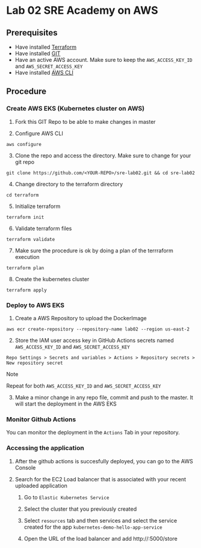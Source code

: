 # Lab 02 SRE Academy on AWS

## Prerequisites

- Have installed [Terraform](https://developer.hashicorp.com/terraform/tutorials/aws-get-started/install-cli)
- Have installed [GIT](https://git-scm.com/)
- Have an active AWS account. Make sure to keep the `AWS_ACCESS_KEY_ID` and `AWS_SECRET_ACCESS_KEY`
- Have installed [AWS CLI](https://docs.aws.amazon.com/cli/latest/userguide/getting-started-install.html)

## Procedure

### Create AWS EKS (Kubernetes cluster on AWS)

1. Fork this GIT Repo to be able to make changes in master

2. Configure AWS CLI 
```Shell
aws configure
```

3. Clone the repo and access the directory. Make sure to change <YOUR-REPO> for your git repo
```Shell
git clone https://github.com/<YOUR-REPO>/sre-lab02.git && cd sre-lab02
```

4. Change directory to the terraform directory
```Shell
cd terraform
```

5. Initialize terraform
```Shell
terraform init
```

6. Validate terraform files
```Shell
terraform validate
```

7. Make sure the procedure is ok by doing a plan of the terrraform execution
```Shell
terraform plan
```

8. Create the kubernetes cluster
```Shell
terraform apply
```

### Deploy to AWS EKS

1. Create a AWS Repository to upload the DockerImage
```Shell
aws ecr create-repository --repository-name lab02 --region us-east-2
```

2. Store the IAM user access key in GitHub Actions secrets named `AWS_ACCESS_KEY_ID` and `AWS_SECRET_ACCESS_KEY`
```Git
Repo Settings > Secrets and variables > Actions > Repository secrets > New repository secret 
```
> [!NOTE] 
> Repeat for both `AWS_ACCESS_KEY_ID` and `AWS_SECRET_ACCESS_KEY`

3. Make a minor change in any repo file, commit and push to the master. It will start the deployment in the AWS EKS

### Monitor Github Actions

You can monitor the deployment in the `Actions` Tab in your repository. 

### Accessing the application

1. After the github actions is succesfully deployed, you can go to the AWS Console


2. Search for the EC2 Load balancer that is associated with your recent uploaded application

    1. Go to `Elastic Kubernetes Service`

    2. Select the cluster that you previously created

    3. Select `resources` tab and then services and select the service created for the app `kubernetes-demo-hello-app-service`

    4. Open the URL of the load balancer and add http://<URL>:5000/store


